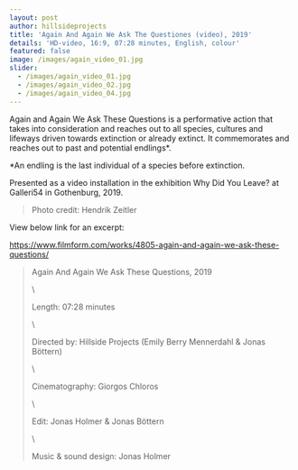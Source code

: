 ```yaml
---
layout: post
author: hillsideprojects
title: 'Again And Again We Ask The Questiones (video), 2019'
details: 'HD-video, 16:9, 07:28 minutes, English, colour'
featured: false
image: /images/again_video_01.jpg
slider:
  - /images/again_video_01.jpg
  - /images/again_video_02.jpg
  - /images/again_video_04.jpg
---
```

Again and Again We Ask These Questions is a performative action that takes into consideration and reaches out to all species, cultures and lifeways driven towards extinction or already extinct. It commemorates and reaches out to past and potential endlings*.

\*An endling is the last individual of a species before extinction.

Presented as a video installation in the exhibition Why Did You Leave? at Galleri54 in Gothenburg, 2019.

> Photo credit: Hendrik Zeitler

View below link for an excerpt:

<https://www.filmform.com/works/4805-again-and-again-we-ask-these-questions/>

> Again And Again We Ask These Questions, 2019
>
> \
>
>
> Length: 07:28 minutes
>
> \
>
>
> Directed by: Hillside Projects (Emily Berry Mennerdahl & Jonas Böttern)
>
> \
>
>
> Cinematography: Giorgos Chloros
>
> \
>
>
> Edit: Jonas Holmer & Jonas Böttern
>
> \
>
>
> Music & sound design: Jonas Holmer



>
>
>



>
>
>

